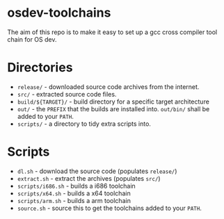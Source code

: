 # osdev-toolchains

The aim of this repo is to make it easy to set up a gcc cross compiler tool chain for OS dev.

# Directories

* `release/` - downloaded source code archives from the internet.
* `src/` - extracted source code files.
* `build/${TARGET}/` - build directory for a specific target architecture
* `out/` - the `PREFIX` that the builds are installed into. `out/bin/` shall be added to your `PATH`.
* `scripts/` - a directory to tidy extra scripts into.

# Scripts

* `dl.sh` - download the source code (populates `release/`)
* `extract.sh` - extract the archives (populates `src/`)
* `scripts/i686.sh` - builds a i686 toolchain
* `scripts/x64.sh` - builds a x64 toolchain
* `scripts/arm.sh` - builds a arm toolchain
* `source.sh` - source this to get the toolchains added to your `PATH`.
